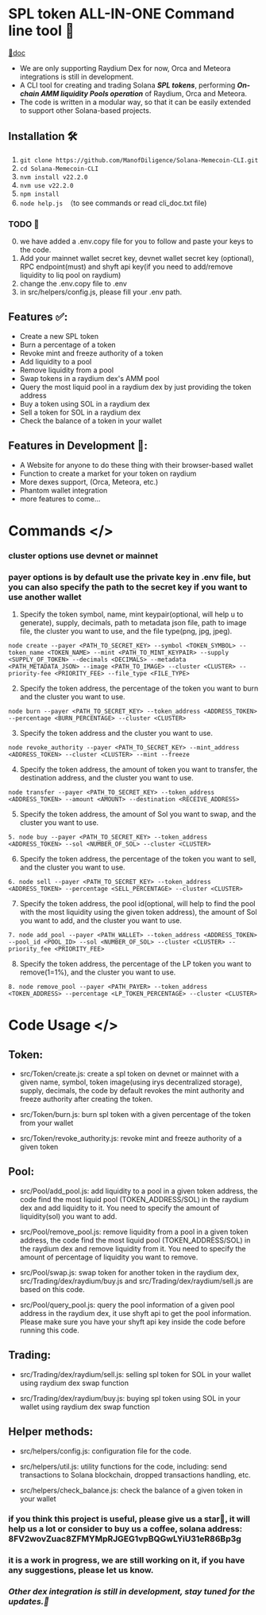 # SPL token ALL-IN-ONE Command line tool 🚀

[🔗doc](https://manofdiligence.github.io/Solana-Memecoin-CLI/)

- We are only supporting Raydium Dex for now, Orca and Meteora integrations is still in development.
- A CLI tool for creating and trading Solana **_SPL tokens_**, performing **_On-chain AMM liquidity Pools operation_** of Raydium, Orca and Meteora.
- The code is written in a modular way, so that it can be easily extended to support other Solana-based projects.

## Installation 🛠️

1. `git clone https://github.com/ManofDiligence/Solana-Memecoin-CLI.git`
2. `cd Solana-Memecoin-CLI`
3. `nvm install v22.2.0`
4. `nvm use v22.2.0`
5. `npm install`
6. `node help.js `（to see commands or read cli_doc.txt file)

### TODO 🚨

0. we have added a .env.copy file for you to follow and paste your keys to the code.
1. Add your mainnet wallet secret key, devnet wallet secret key (optional), RPC endpoint(must) and shyft api key(if you need to add/remove liquidity to liq pool on raydium)
2. change the .env.copy file to .env
3. in src/helpers/config.js, please fill your .env path.

## Features ✅:

- Create a new SPL token
- Burn a percentage of a token
- Revoke mint and freeze authority of a token
- Add liquidity to a pool
- Remove liquidity from a pool
- Swap tokens in a raydium dex's AMM pool
- Query the most liquid pool in a raydium dex by just providing the token address
- Buy a token using SOL in a raydium dex
- Sell a token for SOL in a raydium dex
- Check the balance of a token in your wallet

## Features in Development 🚧:

- A Website for anyone to do these thing with their browser-based wallet
- Function to create a market for your token on raydium
- More dexes support, (Orca, Meteora, etc.)
- Phantom wallet integration
- more features to come...

# Commands </>

### cluster options use devnet or mainnet

### payer options is by default use the private key in .env file, but you can also specify the path to the secret key if you want to use another wallet

1. Specify the token symbol, name, mint keypair(optional, will help u to generate), supply, decimals, path to metadata json file, path to image file, the cluster you want to use, and the file type(png, jpg, jpeg).

```
node create --payer <PATH_TO_SECRET_KEY> --symbol <TOKEN_SYMBOL> --token_name <TOKEN_NAME> --mint <PATH_TO_MINT_KEYPAIR> --supply <SUPPLY_OF_TOKEN> --decimals <DECIMALS> --metadata <PATH_METADATA_JSON> --image <PATH_TO_IMAGE> --cluster <CLUSTER> --priority-fee <PRIORITY_FEE> --file_type <FILE_TYPE>
```

2. Specify the token address, the percentage of the token you want to burn and the cluster you want to use.

```
node burn --payer <PATH_TO_SECRET_KEY> --token_address <ADDRESS_TOKEN> --percentage <BURN_PERCENTAGE> --cluster <CLUSTER>
```

3. Specify the token address and the cluster you want to use.

```
node revoke_authority --payer <PATH_TO_SECRET_KEY> --mint_address <ADDRESS_TOKEN> --cluster <CLUSTER> --mint --freeze
```

4. Specify the token address, the amount of token you want to transfer, the destination address, and the cluster you want to use.

```
node transfer --payer <PATH_TO_SECRET_KEY> --token_address <ADDRESS_TOKEN> --amount <AMOUNT> --destination <RECEIVE_ADDRESS>
```

5. Specify the token address, the amount of Sol you want to swap, and the cluster you want to use.

```
5. node buy --payer <PATH_TO_SECRET_KEY> --token_address <ADDRESS_TOKEN> --sol <NUMBER_OF_SOL> --cluster <CLUSTER>
```

6. Specify the token address, the percentage of the token you want to sell, and the cluster you want to use.

```
6. node sell --payer <PATH_TO_SECRET_KEY> --token_address <ADDRESS_TOKEN> --percentage <SELL_PERCENTAGE> --cluster <CLUSTER>
```

7. Specify the token address, the pool id(optional, will help to find the pool with the most liquidity using the given token address), the amount of Sol you want to add, and the cluster you want to use.

```
7. node add_pool --payer <PATH_WALLET> --token_address <ADDRESS_TOKEN> --pool_id <POOL_ID> --sol <NUMBER_OF_SOL> --cluster <CLUSTER> --priority_fee <PRIORITY_FEE>
```

8. Specify the token address, the percentage of the LP token you want to remove(1=1%), and the cluster you want to use.

```
8. node remove_pool --payer <PATH_PAYER> --token_address <TOKEN_ADDRESS> --percentage <LP_TOKEN_PERCENTAGE> --cluster <CLUSTER>
```

# Code Usage </>

## Token:

- src/Token/create.js: create a spl token on devnet or mainnet with a given name, symbol, token image(using irys decentralized storage), supply, decimals, the code by default revokes the mint authority and freeze authority after creating the token.

- src/Token/burn.js: burn spl token with a given percentage of the token from your wallet

- src/Token/revoke_authority.js: revoke mint and freeze authority of a given token

## Pool:

- src/Pool/add_pool.js: add liquidity to a pool in a given token address, the code find the most liquid pool (TOKEN_ADDRESS/SOL) in the raydium dex and add liquidity to it. You need to specify the amount of liquidity(sol) you want to add.

- src/Pool/remove_pool.js: remove liquidity from a pool in a given token address, the code find the most liquid pool (TOKEN_ADDRESS/SOL) in the raydium dex and remove liquidity from it. You need to specify the amount of percentage of liquidity you want to remove.

- src/Pool/swap.js: swap token for another token in the raydium dex, src/Trading/dex/raydium/buy.js and src/Trading/dex/raydium/sell.js are based on this code.

- src/Pool/query_pool.js: query the pool information of a given pool address in the raydium dex, it use shyft api to get the pool information. Please make sure you have your shyft api key inside the code before running this code.

## Trading:

- src/Trading/dex/raydium/sell.js: selling spl token for SOL in your wallet using raydium dex swap function

- src/Trading/dex/raydium/buy.js: buying spl token using SOL in your wallet using raydium dex swap function

## Helper methods:

- src/helpers/config.js: configuration file for the code.

- src/helpers/util.js: utility functions for the code, including: send transactions to Solana blockchain, dropped transactions handling, etc.

- src/helpers/check_balance.js: check the balance of a given token in your wallet

### if you think this project is useful, please give us a star🌟, it will help us a lot or consider to buy us a coffee, solana address: 8FV2wovZuac8ZFMYMpRJGEG1vpBQGwLYiU31eR86Bp3g

### it is a work in progress, we are still working on it, if you have any suggestions, please let us know.

### **_Other dex integration is still in development, stay tuned for the updates.🤖_**

